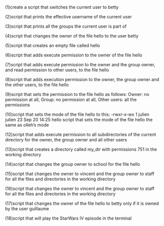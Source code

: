 <p>(1)create a script that switches the current user to betty</p>
<p>(2)script that prints the effective username of the current user</p>
<p>(3)script that prints all the groups the current user is part of</p>
<p>(4)script that changes the owner of the file hello to the user betty</p>
<p>(5)script that creates an empty file called hello</p>
<p>(6)script that adds execute permission to the owner of the file hello</p>
<p>(7)script that adds execute permission to the owner and the group owner, and read permission to other users, to the file hello</p>
<p>(8)script that adds execution permission to the owner, the group owner and the other users, to the file hello</p>
<p>(9)script that sets the permission to the file hello as follows: Owner: no permission at all, Group: no permission at all, Other users: all the permissions</p>
<p>(10)script that sets the mode of the file hello to this: -rwxr-x-wx 1 julien julien 23 Sep 20 14:25 hello
script that sets the mode of the file hello the same as olleh’s mode</p>
<p>(12)script that adds execute permission to all subdirectories of the current directory for the owner, the group owner and all other users</p>
<p>(13)script that creates a directory called my_dir with permissions 751 in the working directory</p>
<p>(14)script that changes the group owner to school for the file hello</p>
<p>(15)script that changes the owner to vincent and the group owner to staff for all the files and directories in the working directory</p>
<p>(16)script that changes the owner to vincent and the group owner to staff for all the files and directories in the working directory</p>
<p>(17)script that changes the owner of the file hello to betty only if it is owned by the user guillaume</p>
<p>(18)script that will play the StarWars IV episode in the terminal</p>
